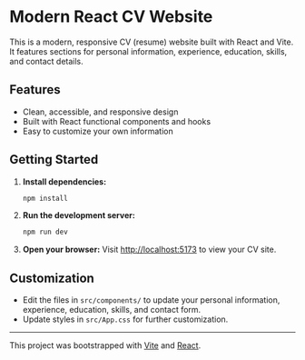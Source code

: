 # Modern React CV Website

This is a modern, responsive CV (resume) website built with React and Vite. It features sections for personal information, experience, education, skills, and contact details.

## Features
- Clean, accessible, and responsive design
- Built with React functional components and hooks
- Easy to customize your own information

## Getting Started

1. **Install dependencies:**
   ```bash
   npm install
   ```
2. **Run the development server:**
   ```bash
   npm run dev
   ```
3. **Open your browser:**
   Visit [http://localhost:5173](http://localhost:5173) to view your CV site.

## Customization
- Edit the files in `src/components/` to update your personal information, experience, education, skills, and contact form.
- Update styles in `src/App.css` for further customization.

---

This project was bootstrapped with [Vite](https://vitejs.dev/) and [React](https://react.dev/).
